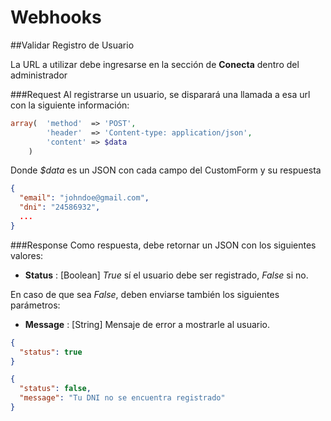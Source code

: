 Webhooks
====================

##Validar Registro de Usuario 

La URL a utilizar debe ingresarse en la sección de __Conecta__ dentro del administrador


###Request
Al registrarse un usuario, se disparará una llamada a esa url con la siguiente información:

```php
array(	'method'  => 'POST',
        'header'  => 'Content-type: application/json',
        'content' => $data
    )
```

Donde *$data* es un JSON con cada campo del CustomForm y su respuesta

```json
{
  "email": "johndoe@gmail.com",
  "dni": "24586932",
  ... 
}
```

###Response
Como respuesta, debe retornar un JSON con los siguientes valores:

* __Status__ : [Boolean] *True* sí el usuario debe ser registrado, *False* si no.

En caso de que sea *False*, deben enviarse también los siguientes parámetros:

* __Message__ : [String] Mensaje de error a mostrarle al usuario.


```json
{
  "status": true
}

{
  "status": false,
  "message": "Tu DNI no se encuentra registrado"
}
```